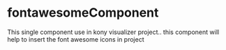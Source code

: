 # fontawesomeComponent
This single component use in kony visualizer project.. this component will help to insert the font awesome icons in project
